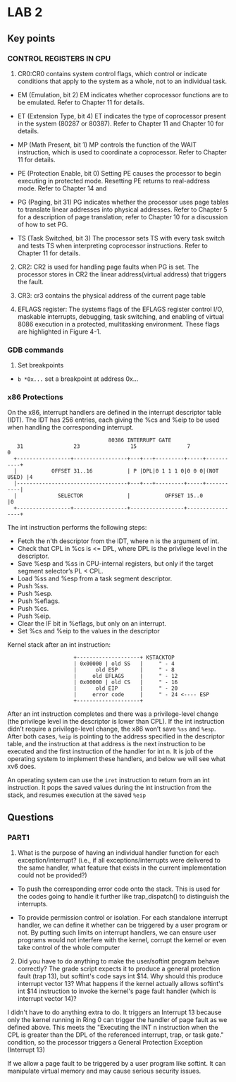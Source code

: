 # LAB 2

## Key points

### CONTROL REGISTERS IN CPU

1. CR0:CR0 contains system control flags, which control or indicate conditions that apply to the system as a whole, not to an individual task.

  + EM (Emulation, bit 2)
    EM indicates whether coprocessor functions are to be emulated. Refer to
    Chapter 11 for details.
  + ET (Extension Type, bit 4)
     ET indicates the type of coprocessor present in the system (80287 or
    80387). Refer to Chapter 11 and Chapter 10 for details.
  + MP (Math Present, bit 1)
    MP controls the function of the WAIT instruction, which is used to
    coordinate a coprocessor. Refer to Chapter 11 for details.
  + PE (Protection Enable, bit 0)
    Setting PE causes the processor to begin executing in protected mode.
    Resetting PE returns to real-address mode. Refer to Chapter 14 and

  + PG (Paging, bit 31)
     PG indicates whether the processor uses page tables to translate linear
    addresses into physical addresses. Refer to Chapter 5 for a description
     of page translation; refer to Chapter 10 for a discussion of how to set
    PG.
  + TS (Task Switched, bit 3)
   The processor sets TS with every task switch and tests TS when
   interpreting coprocessor instructions. Refer to Chapter 11 for details.


2. CR2: CR2 is used for handling page faults when PG is set. The processor stores in CR2 the linear address(virtual address) that triggers the fault. 

3. CR3: cr3 contains the physical address of the current page table

4. EFLAGS register: The systems flags of the EFLAGS register control I/O, maskable interrupts, debugging, task switching, and enabling of virtual 8086 execution in a protected, multitasking environment. These flags are highlighted in Figure 4-1.


### GDB commands

1. Set breakpoints
  + `b *0x...` set a breakpoint at address 0x...

### x86 Protections

On the x86, interrupt handlers are defined in the interrupt descriptor table (IDT).
The IDT has 256 entries, each giving the %cs and %eip to be used when handling the
corresponding interrupt.

```
                                80386 INTERRUPT GATE
   31                23                15                7                0
  +-----------------+-----------------+---+---+---------+-----+-----------+
  |           OFFSET 31..16           | P |DPL|0 1 1 1 0|0 0 0|(NOT USED) |4
  |-----------------------------------+---+---+---------+-----+-----------|
  |             SELECTOR              |           OFFSET 15..0            |0
  +-----------------+-----------------+-----------------+-----------------+
```

The int instruction performs the following steps:
  + Fetch the n’th descriptor from the IDT, where n is the argument of int.
  + Check that CPL in %cs is <= DPL, where DPL is the privilege level in the descriptor.
  + Save %esp and %ss in CPU-internal registers, but only if the target segment selector’s PL < CPL.
  + Load %ss and %esp from a task segment descriptor.
  + Push %ss.
  + Push %esp.
  + Push %eflags.
  + Push %cs.
  + Push %eip.
  + Clear the IF bit in %eflags, but only on an interrupt.
  + Set %cs and %eip to the values in the descriptor

Kernel stack after an int instruction:

```
                     +--------------------+ KSTACKTOP             
                     | 0x00000 | old SS   |     " - 4
                     |      old ESP       |     " - 8
                     |     old EFLAGS     |     " - 12
                     | 0x00000 | old CS   |     " - 16
                     |      old EIP       |     " - 20
                     |     error code     |     " - 24 <---- ESP
                     +--------------------+
```
After an int instruction completes and there was a
privilege-level change (the privilege level in the descriptor is lower than CPL). If the
int instruction didn’t require a privilege-level change, the x86 won’t save `%ss` and
`%esp`. After both cases, `%eip` is pointing to the address specified in the descriptor table, and the instruction at that address is the next instruction to be executed and the
first instruction of the handler for int n. It is job of the operating system to implement these handlers, and below we will see what xv6 does.

An operating system can use the `iret` instruction to return from an int instruction. It pops the saved values during the int instruction from the stack, and resumes
execution at the saved `%eip`

## Questions

### PART1

1. What is the purpose of having an individual handler function for each exception/interrupt? (i.e., if all exceptions/interrupts were delivered to the same handler, what feature that exists in the current implementation could not be provided?)
  + To push the corresponding error code onto the stack. This is used for the codes going to handle it further like trap_dispatch() to distinguish the interrupts.

  + To provide permission control or isolation. For each standalone interrupt handler, we can define it whether can be triggered by a user program or not. By putting such limits on interrupt handlers, we can ensure user programs would not interfere with the kernel, corrupt the kernel or even take control of the whole computer





2. Did you have to do anything to make the user/softint program behave correctly? The grade script expects it to produce a general protection fault (trap 13), but softint's code says int $14. Why should this produce interrupt vector 13? What happens if the kernel actually allows softint's int $14 instruction to invoke the kernel's page fault handler (which is interrupt vector 14)?

I didn't have to do anything extra to do. It triggers an Interrupt 13 because only the kernel running in Ring 0 can trigger the handler of page fault as we defined above. This meets the "Executing the INT n instruction when the CPL is greater than the DPL of the referenced interrupt, trap, or task gate." condition, so the processor triggers a General Protection Exception (Interrupt 13)

If we allow a page fault to be triggered by a user program like softint. It can manipulate virtual memory and may cause serious security issues.
  